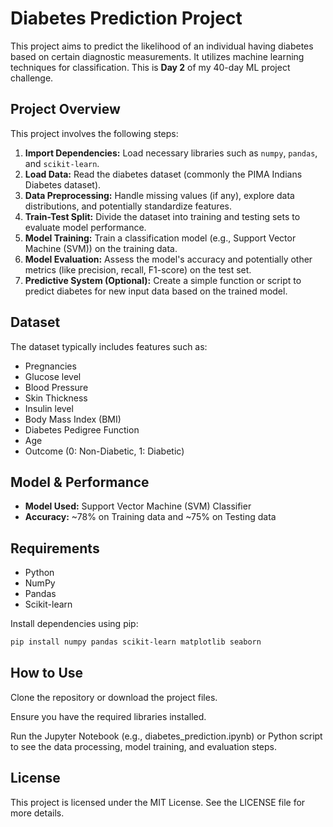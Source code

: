 # Diabetes Prediction Project

This project aims to predict the likelihood of an individual having diabetes based on certain diagnostic measurements. It utilizes machine learning techniques for classification. This is **Day 2** of my 40-day ML project challenge.

## Project Overview

This project involves the following steps:

1.  **Import Dependencies:** Load necessary libraries such as `numpy`, `pandas`, and `scikit-learn`.
2.  **Load Data:** Read the diabetes dataset (commonly the PIMA Indians Diabetes dataset).
3.  **Data Preprocessing:** Handle missing values (if any), explore data distributions, and potentially standardize features.
4.  **Train-Test Split:** Divide the dataset into training and testing sets to evaluate model performance.
5.  **Model Training:** Train a classification model (e.g., Support Vector Machine (SVM)) on the training data.
6.  **Model Evaluation:** Assess the model's accuracy and potentially other metrics (like precision, recall, F1-score) on the test set.
7.  **Predictive System (Optional):** Create a simple function or script to predict diabetes for new input data based on the trained model.

## Dataset

The dataset typically includes features such as:

* Pregnancies
* Glucose level
* Blood Pressure
* Skin Thickness
* Insulin level
* Body Mass Index (BMI)
* Diabetes Pedigree Function
* Age
* Outcome (0: Non-Diabetic, 1: Diabetic)



## Model & Performance

* **Model Used:** Support Vector Machine (SVM) Classifier 
* **Accuracy:** ~78% on Training data and ~75% on Testing data

## Requirements

* Python
* NumPy
* Pandas
* Scikit-learn


Install dependencies using pip:
```bash
pip install numpy pandas scikit-learn matplotlib seaborn
```

## How to Use
Clone the repository or download the project files.

Ensure you have the required libraries installed.

Run the Jupyter Notebook (e.g., diabetes_prediction.ipynb) or Python script to see the data processing, model training, and evaluation steps.

## License
This project is licensed under the MIT License. See the LICENSE file for more details.
